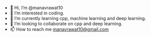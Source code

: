 - 👋 Hi, I’m @manavrawat10
- 👀 I’m interested in coding.
- 🌱 I’m currently learning cpp, machine learning and deep learning.
- 💞️ I’m looking to collaborate on cpp and deep learning.
- 📫 How to reach me manavrawat10@gmail.com

<!---
manavrawat10/manavrawat10 is a ✨ special ✨ repository because its `README.md` (this file) appears on your GitHub profile.
You can click the Preview link to take a look at your changes.
--->

